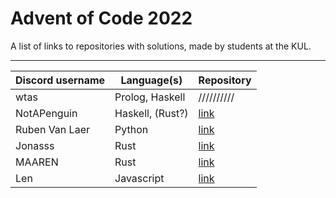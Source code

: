 # Advent of Code 2022

A list of links to repositories with solutions, made by students at the KUL.

---

| Discord username     | Language(s)                 | Repository |
|----------------------|-----------------------------|------------|
| wtas                 | Prolog, Haskell             | ////////// |
| NotAPenguin          | Haskell, (Rust?)            | [link](https://github.com/NotAPenguin0/aoc2022) |
| Ruben Van Laer       | Python                      | [link](https://github.com/ruben-vl/aoc-2022) |
| Jonasss              | Rust                        | [link](https://github.com/JonasssC/AoC-Rust/blob/main/src/y2022) |
| MAAREN               | Rust                        | [link](https://github.com/mhkdepauw/aoc_2022) |
| Len                  | Javascript                  | [link](https://github.com/LenC08/AoC2022) |
